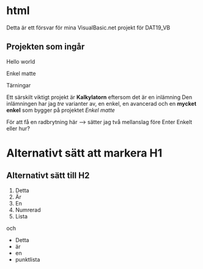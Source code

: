 # html

Detta är ett försvar för mina VisualBasic.net projekt för DAT19_VB

## Projekten som ingår

Hello world

Enkel matte

Tärningar

Ett särskilt viktigt projekt är **Kalkylatorn** eftersom det är en inlämning
Den inlämningen har jag _tre_ varianter av, en enkel, en avancerad
och en __mycket enkel__ som bygger på projektet *Enkel matte*

För att få en radbrytning här -->
sätter jag två mellanslag före Enter 
Enkelt eller hur?

Alternativt sätt att markera H1
===============================

Alternativt sätt till H2
------------------------
1. Detta
2. Är 
3. En
4. Numrerad
5. Lista

och 

* Detta
* är
* en
* punktlista



